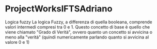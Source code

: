 # ProjectWorksIFTSAdriano

Logica fuzzy
La logica Fuzzy, a differenza di quella booleana, comprende valori intermedi compresi tra 0 e 1.
 Questo concetto di base è quello che viene chiamato "Grado di Verità", ovvero quanto un concetto si avvicina o meno alla "verità" (quindi numericamente parlando quanto si avvicina al valore 0 e 1)


